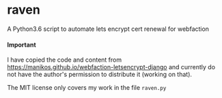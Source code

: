 # raven
A Python3.6 script to automate lets encrypt cert renewal for webfaction


#### Important

I have copied the code and content from https://manikos.github.io/webfaction-letsencrypt-django
and currently do not have the author's permission to distribute it (working on that).

The MIT license only covers my work in the file `raven.py`
